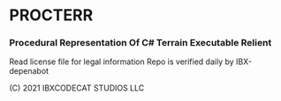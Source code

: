 # PROCTERR
### Procedural Representation Of C# Terrain Executable Relient

Read license file for legal information
Repo is verified daily by IBX-depenabot

(C) 2021 IBXCODECAT STUDIOS LLC
